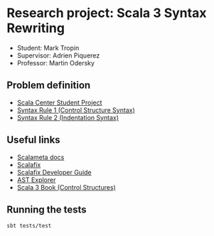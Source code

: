 # Research project: Scala 3 Syntax Rewriting

* Student: Mark Tropin
* Supervisor: Adrien Piquerez
* Professor: Martin Odersky

## Problem definition

* [Scala Center Student Project](https://github.com/scalacenter/student-projects/issues/14)
* [Syntax Rule 1 (Control Structure Syntax)](https://docs.scala-lang.org/scala3/reference/other-new-features/control-syntax.html)
* [Syntax Rule 2 (Indentation Syntax)](https://docs.scala-lang.org/scala3/reference/other-new-features/indentation.html)

## Useful links

* [Scalameta docs](https://scalameta.org/docs/trees/guide.html)
* [Scalafix](https://scalacenter.github.io/scalafix/)
* [Scalafix Developer Guide](https://scalacenter.github.io/scalafix/docs/developers/setup.html)
* [AST Explorer](https://astexplorer.net/#/gist/ec56167ffafb20cbd8d68f24a37043a9/677e43f3adb93db8513dbe4e2c868dd4f78df4b3)
* [Scala 3 Book (Control Structures)](https://docs.scala-lang.org/scala3/book/control-structures.html)

## Running the tests
```
sbt tests/test
```
